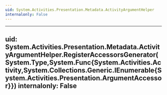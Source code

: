 ```yaml
---
uid: System.Activities.Presentation.Metadata.ActivityArgumentHelper
internalonly: False
---
```


---
uid: System.Activities.Presentation.Metadata.ActivityArgumentHelper.RegisterAccessorsGenerator(System.Type,System.Func{System.Activities.Activity,System.Collections.Generic.IEnumerable{System.Activities.Presentation.ArgumentAccessor}})
internalonly: False
---
